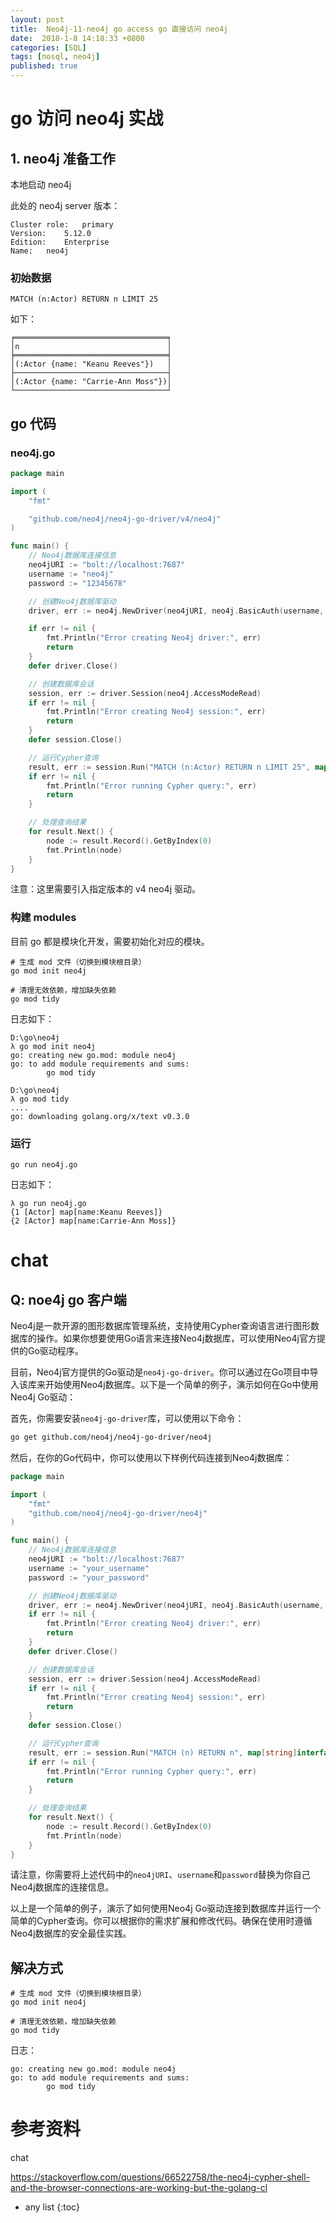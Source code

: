 ```yaml
---
layout: post
title:  Neo4j-11-neo4j go access go 直接访问 neo4j
date:  2018-1-8 14:18:33 +0800
categories: [SQL]
tags: [nosql, neo4j]
published: true
---
```


# go 访问 neo4j 实战

## 1. neo4j 准备工作

本地启动 neo4j

此处的 neo4j server 版本：

```
Cluster role:	primary
Version:	5.12.0
Edition:	Enterprise
Name:	neo4j
```

### 初始数据

```
MATCH (n:Actor) RETURN n LIMIT 25
```

如下：

```
╒══════════════════════════════════╕
│n                                 │
╞══════════════════════════════════╡
│(:Actor {name: "Keanu Reeves"})   │
├──────────────────────────────────┤
│(:Actor {name: "Carrie-Ann Moss"})│
└──────────────────────────────────┘
```

## go 代码

### neo4j.go

```go
package main

import (
	"fmt"

	"github.com/neo4j/neo4j-go-driver/v4/neo4j"
)

func main() {
	// Neo4j数据库连接信息
	neo4jURI := "bolt://localhost:7687"
	username := "neo4j"
	password := "12345678"

	// 创建Neo4j数据库驱动
	driver, err := neo4j.NewDriver(neo4jURI, neo4j.BasicAuth(username, password, ""))

	if err != nil {
		fmt.Println("Error creating Neo4j driver:", err)
		return
	}
	defer driver.Close()

	// 创建数据库会话
	session, err := driver.Session(neo4j.AccessModeRead)
	if err != nil {
		fmt.Println("Error creating Neo4j session:", err)
		return
	}
	defer session.Close()

	// 运行Cypher查询
	result, err := session.Run("MATCH (n:Actor) RETURN n LIMIT 25", map[string]interface{}{})
	if err != nil {
		fmt.Println("Error running Cypher query:", err)
		return
	}

	// 处理查询结果
	for result.Next() {
		node := result.Record().GetByIndex(0)
		fmt.Println(node)
	}
}
```

注意：这里需要引入指定版本的 v4 neo4j 驱动。

### 构建 modules

目前 go 都是模块化开发，需要初始化对应的模块。

```
# 生成 mod 文件（切换到模块根目录）
go mod init neo4j

# 清理无效依赖，增加缺失依赖
go mod tidy
```

日志如下：

```
D:\go\neo4j
λ go mod init neo4j
go: creating new go.mod: module neo4j
go: to add module requirements and sums:
        go mod tidy

D:\go\neo4j
λ go mod tidy
....
go: downloading golang.org/x/text v0.3.0
```

### 运行

```
go run neo4j.go
```

日志如下：

```
λ go run neo4j.go
{1 [Actor] map[name:Keanu Reeves]}
{2 [Actor] map[name:Carrie-Ann Moss]}
```

# chat

## Q: noe4j go 客户端

Neo4j是一款开源的图形数据库管理系统，支持使用Cypher查询语言进行图形数据库的操作。如果你想要使用Go语言来连接Neo4j数据库，可以使用Neo4j官方提供的Go驱动程序。

目前，Neo4j官方提供的Go驱动是`neo4j-go-driver`。你可以通过在Go项目中导入该库来开始使用Neo4j数据库。以下是一个简单的例子，演示如何在Go中使用Neo4j Go驱动：

首先，你需要安装`neo4j-go-driver`库，可以使用以下命令：

```bash
go get github.com/neo4j/neo4j-go-driver/neo4j
```

然后，在你的Go代码中，你可以使用以下样例代码连接到Neo4j数据库：

```go
package main

import (
	"fmt"
	"github.com/neo4j/neo4j-go-driver/neo4j"
)

func main() {
	// Neo4j数据库连接信息
	neo4jURI := "bolt://localhost:7687"
	username := "your_username"
	password := "your_password"

	// 创建Neo4j数据库驱动
	driver, err := neo4j.NewDriver(neo4jURI, neo4j.BasicAuth(username, password, ""))
	if err != nil {
		fmt.Println("Error creating Neo4j driver:", err)
		return
	}
	defer driver.Close()

	// 创建数据库会话
	session, err := driver.Session(neo4j.AccessModeRead)
	if err != nil {
		fmt.Println("Error creating Neo4j session:", err)
		return
	}
	defer session.Close()

	// 运行Cypher查询
	result, err := session.Run("MATCH (n) RETURN n", map[string]interface{}{})
	if err != nil {
		fmt.Println("Error running Cypher query:", err)
		return
	}

	// 处理查询结果
	for result.Next() {
		node := result.Record().GetByIndex(0)
		fmt.Println(node)
	}
}
```



请注意，你需要将上述代码中的`neo4jURI`、`username`和`password`替换为你自己Neo4j数据库的连接信息。

以上是一个简单的例子，演示了如何使用Neo4j Go驱动连接到数据库并运行一个简单的Cypher查询。你可以根据你的需求扩展和修改代码。确保在使用时遵循Neo4j数据库的安全最佳实践。

## 解决方式

```
# 生成 mod 文件（切换到模块根目录）
go mod init neo4j

# 清理无效依赖，增加缺失依赖
go mod tidy
```


日志：

```
go: creating new go.mod: module neo4j
go: to add module requirements and sums:
        go mod tidy

```






# 参考资料

chat

https://stackoverflow.com/questions/66522758/the-neo4j-cypher-shell-and-the-browser-connections-are-working-but-the-golang-cl


* any list
{:toc}

